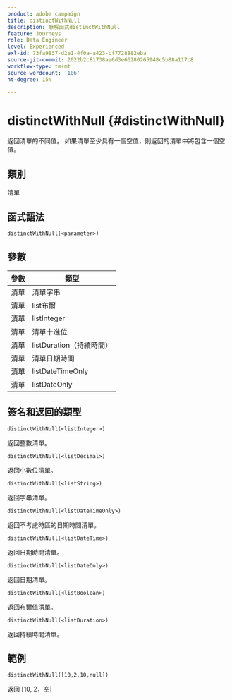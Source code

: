 ```yaml
---
product: adobe campaign
title: distinctWithNull
description: 瞭解函式distinctWithNull
feature: Journeys
role: Data Engineer
level: Experienced
exl-id: 73fa9837-d2e1-4f0a-a423-cf7728882eba
source-git-commit: 2022b2c81738ae6d3e66280265948c5b88a117c8
workflow-type: tm+mt
source-wordcount: '106'
ht-degree: 15%

---
```


# distinctWithNull {#distinctWithNull}

返回清單的不同值。 如果清單至少具有一個空值，則返回的清單中將包含一個空值。

## 類別

清單

## 函式語法

`distinctWithNull(<parameter>)`

## 參數

| 參數 | 類型 |
|-----------|------------------|
| 清單 | 清單字串 |
| 清單 | list布爾 |
| 清單 | listInteger |
| 清單 | 清單十進位 |
| 清單 | listDuration（持續時間） |
| 清單 | 清單日期時間 |
| 清單 | listDateTimeOnly |
| 清單 | listDateOnly |

## 簽名和返回的類型

`distinctWithNull(<listInteger>)`

返回整數清單。

`distinctWithNull(<listDecimal>)`

返回小數位清單。

`distinctWithNull(<listString>)`

返回字串清單。

`distinctWithNull(<listDateTimeOnly>)`

返回不考慮時區的日期時間清單。

`distinctWithNull(<listDateTime>)`

返回日期時間清單。

`distinctWithNull(<listDateOnly>)`

返回日期清單。

`distinctWithNull(<listBoolean>)`

返回布爾值清單。

`distinctWithNull(<listDuration>)`

返回持續時間清單。

## 範例

`distinctWithNull([10,2,10,null])`

返回 [10, 2，空]
